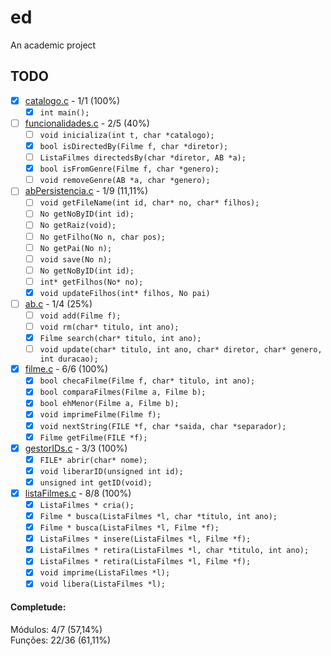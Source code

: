# ed
An academic project

## TODO

- [x] [catalogo.c](https://github.com/llucasll/ed/blob/master/catalogo.c) - 1/1 (100%)
  - [x] `int main();`

- [ ] [funcionalidades.c](https://github.com/llucasll/ed/blob/master/funcionalidades.c) - 2/5 (40%)
  - [ ] `void inicializa(int t, char *catalogo);`
  - [x] `bool isDirectedBy(Filme f, char *diretor);`
  - [ ] `ListaFilmes directedsBy(char *diretor, AB *a);`
  - [x] `bool isFromGenre(Filme f, char *genero);`
  - [ ] `void removeGenre(AB *a, char *genero);`

- [ ] [abPersistencia.c](https://github.com/llucasll/ed/blob/master/libFilme/abPersistencia.c) - 1/9 (11,11%)
  - [ ] `void getFileName(int id, char* no, char* filhos);`
  - [ ] `No getNoByID(int id);`
  - [ ] `No getRaiz(void);`
  - [ ] `No getFilho(No n, char pos);`
  - [ ] `No getPai(No n);`
  - [ ] `void save(No n);`
  - [ ] `No getNoByID(int id);`
  - [ ] `int* getFilhos(No* no);`
  - [x] `void updateFilhos(int* filhos, No pai)`

- [ ] [ab.c](https://github.com/llucasll/ed/blob/master/ab.c) - 1/4 (25%)
  - [ ] `void add(Filme f);`
  - [ ] `void rm(char* titulo, int ano);`
  - [x] `Filme search(char* titulo, int ano);`
  - [ ] `void update(char* titulo, int ano, char* diretor, char* genero, int duracao);`

- [x] [filme.c](https://github.com/llucasll/ed/blob/master/libFilme/filme.c) - 6/6 (100%)
  - [x] `bool checaFilme(Filme f, char* titulo, int ano);`
  - [x] `bool comparaFilmes(Filme a, Filme b);`
  - [x] `bool ehMenor(Filme a, Filme b);`
  - [x] `void imprimeFilme(Filme f);`
  - [x] `void nextString(FILE *f, char *saida, char *separador);`
  - [x] `Filme getFilme(FILE *f);`

- [x] [gestorIDs.c](https://github.com/llucasll/ed/blob/master/libFilme/gestorIDs.c) - 3/3 (100%)
  - [x] `FILE* abrir(char* nome);`
  - [x] `void liberarID(unsigned int id);`
  - [x] `unsigned int getID(void);`

- [x] [listaFilmes.c](https://github.com/llucasll/ed/blob/master/libFilme/listaFilmes.c) - 8/8 (100%)
  - [x] `ListaFilmes * cria();`
  - [x] `Filme * busca(ListaFilmes *l, char *titulo, int ano);`
  - [x] `Filme * busca(ListaFilmes *l, Filme *f);`
  - [x] `ListaFilmes * insere(ListaFilmes *l, Filme *f);`
  - [x] `ListaFilmes * retira(ListaFilmes *l, char *titulo, int ano);`
  - [x] `ListaFilmes * retira(ListaFilmes *l, Filme *f);`
  - [x] `void imprime(ListaFilmes *l);`
  - [x] `void libera(ListaFilmes *l);`

#### Completude:
Módulos: 4/7 (57,14%)  
Funções: 22/36 (61,11%)
